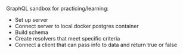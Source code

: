 GraphQL sandbox for practicing/learning:
- Set up server
- Connect server to local docker postgres container
- Build schema
- Create resolvers that meet specific criteria
- Connect a client that can pass info to data and return true or false
